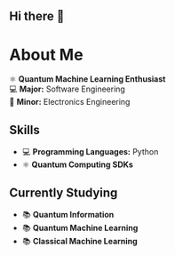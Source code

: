 ## Hi there 👋

# About Me

⚛ **Quantum Machine Learning Enthusiast**  
💻 **Major:** Software Engineering  
📐 **Minor:** Electronics Engineering  

## Skills
- 💻 **Programming Languages:** Python  
- ⚛ **Quantum Computing SDKs**

## Currently Studying
- 📚 **Quantum Information**  
- 📚 **Quantum Machine Learning**  
- 📚 **Classical Machine Learning**  
<!--
**Dang-Khoa-Tao/Dang-Khoa-Tao** is a ✨ _special_ ✨ repository because its `README.md` (this file) appears on your GitHub profile.

Here are some ideas to get you started:

- 🔭 I’m currently working on ...
- 🌱 I’m currently learning ...
- 👯 I’m looking to collaborate on ...
- 🤔 I’m looking for help with ...
- 💬 Ask me about ...
- 📫 How to reach me: ...
- 😄 Pronouns: ...
- ⚡ Fun fact: ...
-->
